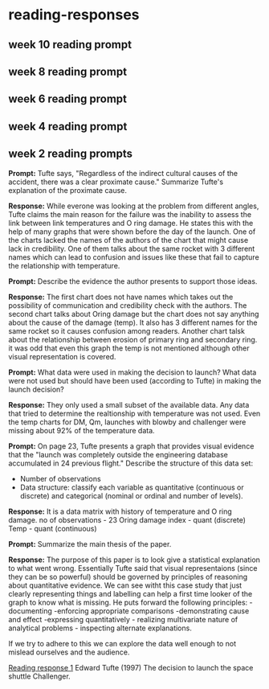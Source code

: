 reading-responses
================

week 10 reading prompt
----------------------

week 8 reading prompt
---------------------

week 6 reading prompt
---------------------

week 4 reading prompt
---------------------

week 2 reading prompts
----------------------

**Prompt:** Tufte says, "Regardless of the indirect cultural causes of the accident, there was a clear proximate cause." Summarize Tufte's explanation of the proximate cause.

**Response:** While everone was looking at the problem from different angles, Tufte claims the main reason for the failure was the inability to assess the link between link temperatures and O ring damage. He states this with the help of many graphs that were shown before the day of the launch. One of the charts lacked the names of the authors of the chart that might cause lack in credibility. One of them talks about the same rocket with 3 different names which can lead to confusion and issues like these that fail to capture the relationship with temperature.

**Prompt:** Describe the evidence the author presents to support those ideas.

**Response:**
The first chart does not have names which takes out the possibility of communication and credibility check with the authors. The second chart talks about Oring damage but the chart does not say anything about the cause of the damage (temp). It also has 3 different names for the same rocket so it causes confusion among readers. Another chart talsk about the relationship between erosion of primary ring and secondary ring. it was odd that even this graph the temp is not mentioned although other visual representation is covered.

**Prompt:** What data were used in making the decision to launch? What data were not used but should have been used (according to Tufte) in making the launch decision?

**Response:** They only used a small subset of the available data. Any data that tried to determine the realtionship with temperature was not used. Even the temp charts for DM, Qm, launches with blowby and challenger were missing about 92% of the temperature data.

**Prompt:** On page 23, Tufte presents a graph that provides visual evidence that the "launch was completely outside the engineering database accumulated in 24 previous flight." Describe the structure of this data set:

-   Number of observations
-   Data structure: classify each variable as quantitative (continuous or discrete) and categorical (nominal or ordinal and number of levels).

**Response:**
It is a data matrix with history of temperature and O ring damage. no of observations - 23 Oring damage index - quant (discrete) Temp - quant (continuous)

**Prompt:** Summarize the main thesis of the paper.

**Response:** The purpose of this paper is to look give a statistical explanation to what went wrong. Essentially Tufte said that visual representaions (since they can be so powerful) should be governed by principles of reasoning about quantitative evidence. We can see witht this case study that just clearly representing things and labelling can help a first time looker of the graph to know what is missing. He puts forward the following principles: - documenting -enforcing appropriate comparisons -demonstrating cause and effect -expressing quantitatively - realizing multivariate nature of analytical problems - inspecting alternate explanations.

If we try to adhere to this we can explore the data well enough to not mislead ourselves and the audience.

[Reading response 1](reports/reading-response-1-Tufte-1997.md) Edward Tufte (1997) The decision to launch the space shuttle Challenger.
